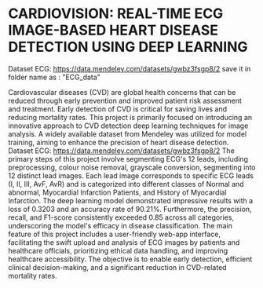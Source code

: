 # CARDIOVISION: REAL-TIME ECG IMAGE-BASED HEART DISEASE DETECTION USING DEEP LEARNING
Dataset ECG: https://data.mendeley.com/datasets/gwbz3fsgp8/2 
save it in folder name as : "ECG_data"

Cardiovascular diseases (CVD) are global health concerns that can be reduced through early prevention and improved patient risk assessment and treatment. Early detection of CVD is critical for saving lives and reducing mortality rates. This project is primarily focused on introducing an innovative approach to CVD detection deep learning techniques for image analysis. 
A widely available dataset from Mendeley was utilized for model training, aiming to enhance the precision of heart disease detection.
Dataset ECG: https://data.mendeley.com/datasets/gwbz3fsgp8/2 
The primary steps of this project involve segmenting ECG's 12 leads, including preprocessing, 
colour noise removal, 
grayscale conversion, 
segmenting into 12 distinct lead images. 
Each lead image corresponds to specific ECG leads (I, II, III, AvF, AvR) and is categorized into different classes of Normal and abnormal, Myocardial Infarction Patients, and History of Myocardial Infarction. 
The deep learning model demonstrated impressive results with a loss of 0.3203 and an accuracy rate of 90.21%. Furthermore, the precision, recall, and F1-score consistently exceeded 0.85 across all categories, underscoring the model's efficacy in disease classification. The main feature of this project includes a user-friendly web-app interface, facilitating the swift upload and analysis of ECG images by patients and healthcare officials, prioritizing ethical data handling, and improving healthcare accessibility. The objective is to enable early detection, efficient clinical decision-making, and a significant reduction in CVD-related mortality rates. 
